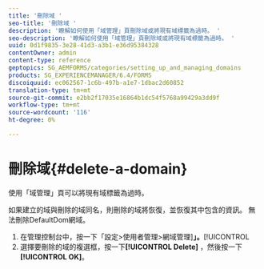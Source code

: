 ```yaml
---
title: '刪除域 '
seo-title: '刪除域 '
description: '瞭解如何使用「域管理」頁刪除域或將現有域標籤為過時。 '
seo-description: '瞭解如何使用「域管理」頁刪除域或將現有域標籤為過時。 '
uuid: 0d1f9835-3e28-41d3-a3b1-e36d95384328
contentOwner: admin
content-type: reference
geptopics: SG_AEMFORMS/categories/setting_up_and_managing_domains
products: SG_EXPERIENCEMANAGER/6.4/FORMS
discoiquuid: ec062567-1c6b-497b-a1e7-1dbac2d60852
translation-type: tm+mt
source-git-commit: e2bb2f17035e16864b1dc54f5768a99429a3dd9f
workflow-type: tm+mt
source-wordcount: '116'
ht-degree: 0%

---
```



# 刪除域{#delete-a-domain}

使用「域管理」頁可以將現有域標籤為過時。

如果建立的域與刪除的域同名，則刪除的域將恢復，並恢復其中包含的資訊。 無法刪除DefaultDom網域。

1. 在管理控制台中，按一下「設定>使用者管理>網域管理&#x200B;]**」。**[!UICONTROL 
1. 選擇要刪除的域的複選框，按一下&#x200B;**[!UICONTROL Delete]** ，然後按一下&#x200B;**[!UICONTROL OK]**。

